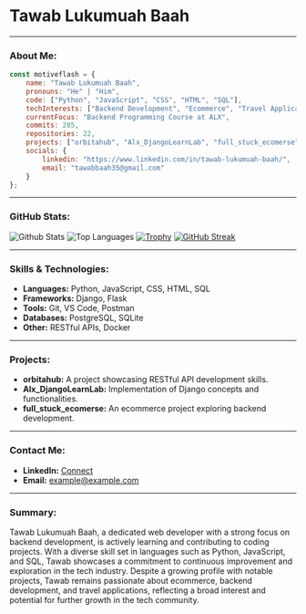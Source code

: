 # Tawab Lukumuah Baah


---

### About Me:
```javascript
const motiveflash = {
    name: "Tawab Lukumuah Baah",
    pronouns: "He" | "Him",
    code: ["Python", "JavaScript", "CSS", "HTML", "SQL"],
    techInterests: ["Backend Development", "Ecommerce", "Travel Applications"],
    currentFocus: "Backend Programming Course at ALX",
    commits: 285,
    repositories: 22,
    projects: ["orbitahub", "Alx_DjangoLearnLab", "full_stuck_ecomerse"],
    socials: {
        linkedin: "https://www.linkedin.com/in/tawab-lukumuah-baah/",
        email: "tawabbaah35@gmail.com"
    }
};
```

---

### GitHub Stats:
![Github Stats](https://github-readme-stats.vercel.app/api?username=Motiveflash)
![Top Languages](https://github-readme-stats.vercel.app/api/top-langs/?username=Motiveflash)
[![Trophy](https://github-profile-trophy.vercel.app/?username=Motiveflash)](https://github.com/Motiveflash)
[![GitHub Streak](https://streak-stats.demolab.com/?user=Motiveflash)](https://git.io/streak-stats)

---

### Skills & Technologies:
- **Languages:** Python, JavaScript, CSS, HTML, SQL
- **Frameworks:** Django, Flask
- **Tools:** Git, VS Code, Postman
- **Databases:** PostgreSQL, SQLite
- **Other:** RESTful APIs, Docker

---

### Projects:
- **orbitahub:** A project showcasing RESTful API development skills.
- **Alx_DjangoLearnLab:** Implementation of Django concepts and functionalities.
- **full_stuck_ecomerse:** An ecommerce project exploring backend development.

---

### Contact Me:
- **LinkedIn:** [Connect](https://www.linkedin.com/in/example)
- **Email:** example@example.com

---

### Summary:
Tawab Lukumuah Baah, a dedicated web developer with a strong focus on backend development, is actively learning and contributing to coding projects. With a diverse skill set in languages such as Python, JavaScript, and SQL, Tawab showcases a commitment to continuous improvement and exploration in the tech industry. Despite a growing profile with notable projects, Tawab remains passionate about ecommerce, backend development, and travel applications, reflecting a broad interest and potential for further growth in the tech community.
